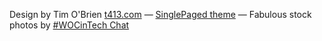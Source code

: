 

Design by Tim O'Brien [t413.com](http://t413.com/)
&mdash;
[SinglePaged theme](https://github.com/t413/SinglePaged)
&mdash;
Fabulous stock photos by [#WOCinTech Chat](wocintechchat.com)
